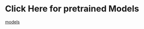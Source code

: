 # Click Here for pretrained Models

[models](www.kaggle.com/dataset/dc01291e89c0ed74f509da90db49355ec7aa02ff9c7cf5aec16a1428e3755f50)

